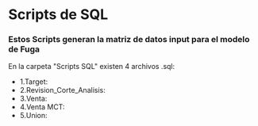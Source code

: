 # Scripts de SQL 

### Estos Scripts generan la matriz de datos input para el modelo de Fuga

En la carpeta "Scripts SQL" existen 4 archivos .sql: 

* 1.Target:
* 2.Revision_Corte_Analisis:
* 3.Venta:
* 4.Venta MCT:
* 5.Union: 